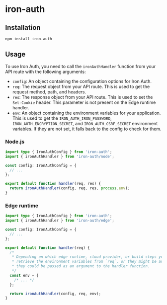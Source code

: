 # iron-auth

## Installation

```bash
npm install iron-auth
```

## Usage

To use Iron Auth, you need to call the `ironAuthHandler` function from your API route with the following arguments:

- `config`: An object containing the configuration options for Iron Auth.
- `req`: The request object from your API route. This is used to get the request method, path, and headers.
- `res`: The response object from your API route. This is used to set the `Set-Cookie` header. This parameter is not present on the Edge runtime handler.
- `env`: An object containing the environment variables for your application. This is used to get the `IRON_AUTH_IRON_PASSWORD`, `IRON_AUTH_ENCRYPTION_SECRET`, and `IRON_AUTH_CSRF_SECRET` environment variables. If they are not set, it falls back to the config to check for them.

### Node.js

```ts
import type { IronAuthConfig } from 'iron-auth';
import { ironAuthHandler } from 'iron-auth/node';

const config: IronAuthConfig = {
  // ...
};

export default function handler(req, res) {
  return ironAuthHandler(config, req, res, process.env);
}
```

### Edge runtime

```ts
import type { IronAuthConfig } from 'iron-auth';
import { ironAuthHandler } from 'iron-auth/edge';

const config: IronAuthConfig = {
  // ...
};

export default function handler(req) {
  /*
   * Depending on which edge runtime, cloud provider, or build steps you are using, you may need to
   * retrieve the environment variables from `req`, or they might be available in `process.env`, or
   * they could be passed as an argument to the handler function.
   */
  const env = {
    /* ... */
  };

  return ironAuthHandler(config, req, env);
}
```
